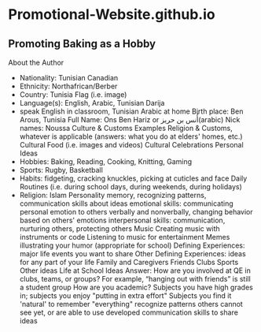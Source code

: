 # Promotional-Website.github.io
Promoting Baking as a Hobby
---
About the Author
 - Nationality: Tunisian Canadian
 - Ethnicity: Northafrican/Berber
 - Country: Tunisia
 Flag (i.e. image)
 - Language(s): English, Arabic, Tunisian Darija
- speak English in classroom, Tunisian Arabic at home
 Birth place: Ben Arous, Tunisia
 Full Name: Ons Ben Hariz or أُنس بن حريز(arabic)
 Nick names: Noussa
 Culture & Customs Examples
 Religion & Customs, whatever is applicable (answers: what you do at elders' homes, etc.)
 Cultural Food (i.e. images and videos)
 Cultural Celebrations
Personal Ideas
 - Hobbies: Baking, Reading, Cooking, Knitting, Gaming
 - Sports: Rugby, Basketball
 - Habits: fidgeting, cracking knuckles, picking at cuticles and face
 Daily Routines (i.e. during school days, during weekends, during holidays)
 - Religion: Islam
 Personality
 memory, recognizing patterns, communication skills about ideas
 emotional skills: communicating personal emotion to others verbally and nonverbally, changing behavior based on others' emotions
 interpersonal skills: communication, nurturing others, protecting others
 Music
 Creating music with instruments or code
 Listening to music for entertainment
 Memes illustrating your humor (appropriate for school)
 Defining Experiences: major life events you want to share
 Other Defining Experiences: ideas for any part of your life
 Family and Caregivers
 Friends
 Clubs
 Sports
 Other ideas
Life at School Ideas
 Answer: How are you involved at QE in clubs, teams, or groups?
 For example, “hanging out with friends” is still a student group
 How are you academic?
 Subjects you have high grades in; subjects you enjoy "putting in extra effort"
 Subjects you find it 'natural' to remember "everything" recognize patterns others cannot see yet, or are able to use developed communication skills to share ideas